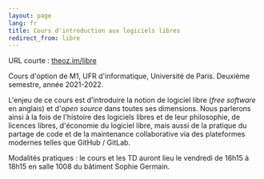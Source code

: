 ```yaml
---
layout: page
lang: fr
title: Cours d'introduction aux logiciels libres
redirect_from: libre
---
```


URL courte : [theoz.im/libre](http://theoz.im/libre)

Cours d'option de M1, UFR d'informatique, Université de Paris.
Deuxième semestre, année 2021-2022.

L'enjeu de ce cours est d'introduire la notion de logiciel libre (*free software* en anglais) et d'*open source* dans toutes ses dimensions. Nous parlerons ainsi à la fois de l'histoire des logiciels libres et de leur philosophie, de licences libres, d'économie du logiciel libre, mais aussi de la pratique du partage de code et de la maintenance collaborative via des plateformes modernes telles que GitHub / GitLab.

Modalités pratiques : le cours et les TD auront lieu le vendredi de 16h15 à 18h15 en salle 1008 du bâtiment Sophie Germain.